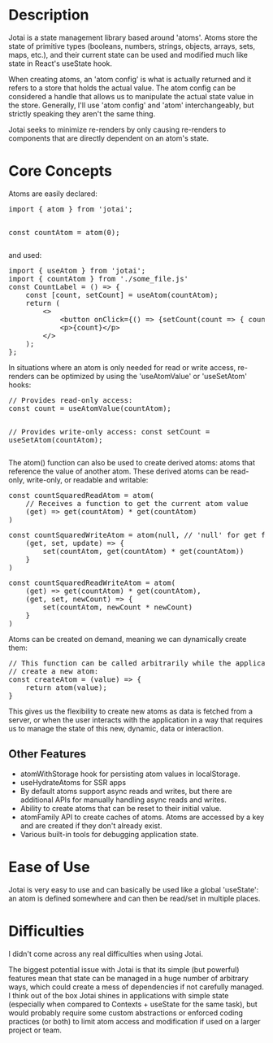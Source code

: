 <h1>Description</h1>
<p>Jotai is a state management library based around 'atoms'. 
Atoms store the state of primitive types 
(booleans, numbers, strings, objects, arrays, sets, maps, etc.), 
and their current state can be used and modified much like state in 
React's useState hook.</p>
<p>When creating atoms, an 'atom config' is what is actually returned and it refers to a store that holds the actual value. The atom config can be considered a handle that allows 
us to manipulate the actual state value in the store. Generally, I'll use 'atom config' and 'atom' interchangeably, but strictly speaking they aren't the same thing.</p>
<p>Jotai seeks to minimize re-renders by only causing re-renders to components that are 
directly dependent on an atom's state.</p>

<h1>Core Concepts</h1>
<p>Atoms are easily declared:</p>
<pre>
import { atom } from 'jotai';

const countAtom = atom(0);
</pre>

<p>and used:</p>
<pre>
import { useAtom } from 'jotai';
import { countAtom } from './some_file.js'
const CountLabel = () => {
    const [count, setCount] = useAtom(countAtom);
    return (
        &lt;>
            &lt;button onClick={() => {setCount(count => { count + 1 })}>Increment&lt;/button>
            &lt;p>{count}&lt;/p>
        &lt;/>
    );
};
</pre>
<p>In situations where an atom is only needed for read or write access, re-renders can be optimized by using the 'useAtomValue' or 'useSetAtom' hooks:</p>
<pre>
// Provides read-only access:
const count = useAtomValue(countAtom);

// Provides write-only access:
const setCount = useSetAtom(countAtom);
</pre>

<p>The atom() function can also be used to create derived atoms: atoms that reference the value of another atom. These derived atoms can be read-only, write-only, or readable and writable:</p>
<pre>
const countSquaredReadAtom = atom(
    // Receives a function to get the current atom value
    (get) => get(countAtom) * get(countAtom)
)
</pre>
<pre>
const countSquaredWriteAtom = atom(null, // 'null' for get function
    (get, set, update) => {
        set(countAtom, get(countAtom) * get(countAtom))
    }
)
</pre>
<pre>
const countSquaredReadWriteAtom = atom(
    (get) => get(countAtom) * get(countAtom), 
    (get, set, newCount) => {
        set(countAtom, newCount * newCount)
    }
)
</pre>
<p>Atoms can be created on demand, meaning we can dynamically create them:</p>
<pre>
// This function can be called arbitrarily while the application is running to 
// create a new atom:
const createAtom = (value) => {
    return atom(value);
}
</pre>
<p>This gives us the flexibility to create new atoms as data is fetched from a server, 
or when the user interacts with the application in a way that requires us to manage the 
state of this new, dynamic, data or interaction.</p>
<h2>Other Features</h2>
<ul>
    <li>atomWithStorage hook for persisting atom values in localStorage.</li>
    <li>useHydrateAtoms for SSR apps</li>
    <li>By default atoms support async reads and writes, but there are additional APIs for manually handling async reads and writes.</li>
    <li>Ability to create atoms that can be reset to their initial value.</li>
    <li>atomFamily API to create caches of atoms. Atoms are accessed by a key and are 
created if they don't already exist.</li>
    <li>Various built-in tools for debugging application state.</li>
</ul>

<h1>Ease of Use</h1>
<p>Jotai is very easy to use and can basically be used like a global 'useState': an atom is 
defined somewhere and can then be read/set in multiple places.</p>

<h1>Difficulties</h1>
<p>I didn't come across any real difficulties when using Jotai.</p>
<p>The biggest potential issue with Jotai is that its simple (but powerful) features mean that state can be managed in a huge number of arbitrary ways, which could create a mess of dependencies if not carefully managed. I think out of the box Jotai shines in applications with simple state (especially when compared to Contexts + useState for the same task), but would probably require some custom abstractions or enforced coding practices (or both) to limit atom access and modification if used on a larger project or team.</p>
